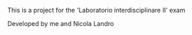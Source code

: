 This is a project for the 'Laboratorio interdisciplinare II' exam

Developed by me and Nicola Landro